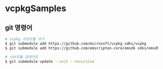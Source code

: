 # vcpkgSamples

## git 명령어
```bash
# vcpkg 서브모듈 추가
$ git submodule add https://github.com/microsoft/vcpkg sdks/vcpkg
$ git submodule add https://github.com/emscripten-core/emsdk sdks/emsdk

# 서브모듈 업데이트
$ git submodule update --init --recursive
```
